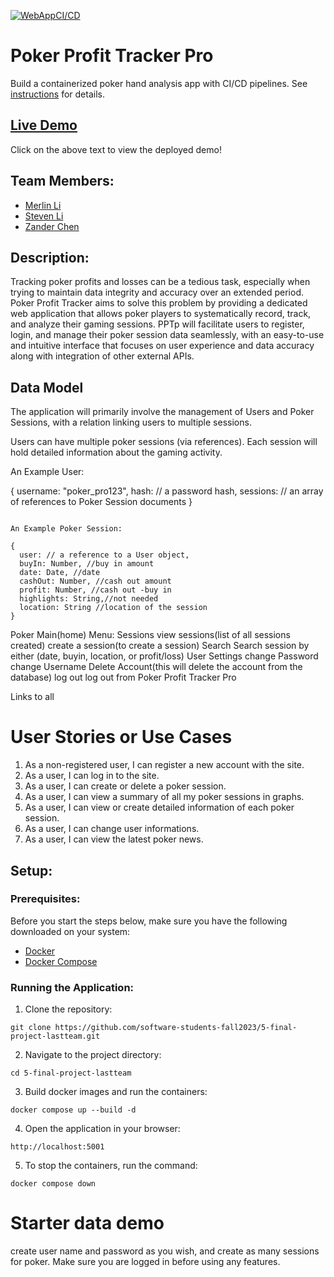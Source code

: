 [![WebAppCI/CD](https://github.com/software-students-fall2023/5-final-project-lastteam/actions/workflows/web-app.yml/badge.svg?branch=main)](https://github.com/software-students-fall2023/5-final-project-lastteam/actions/workflows/web-app.yml)

# Poker Profit Tracker Pro

Build a containerized poker hand analysis app with CI/CD pipelines. See [instructions](./instructions.md) for details.

## [Live Demo](http://159.203.68.77:5001/)

Click on the above text to view the deployed demo!

## Team Members:

- [Merlin Li](https://github.com/wwxihan2)
- [Steven Li](https://github.com/stevenkhl446)
- [Zander Chen](https://github.com/ccczy-czy)

## Description:

Tracking poker profits and losses can be a tedious task, especially when trying to maintain data integrity and accuracy over an extended period. Poker Profit Tracker aims to solve this problem by providing a dedicated web application that allows poker players to systematically record, track, and analyze their gaming sessions. PPTp will facilitate users to register, login, and manage their poker session data seamlessly, with an easy-to-use and intuitive interface that focuses on user experience and data accuracy along with integration of other external APIs.

## Data Model

The application will primarily involve the management of Users and Poker Sessions, with a relation linking users to multiple sessions.

Users can have multiple poker sessions (via references).
Each session will hold detailed information about the gaming activity.

An Example User:

{
username: "poker_pro123",
hash: // a password hash,
sessions: // an array of references to Poker Session documents
}

```

An Example Poker Session:

{
  user: // a reference to a User object,
  buyIn: Number, //buy in amount
  date: Date, //date
  cashOut: Number, //cash out amount
  profit: Number, //cash out -buy in
  highlights: String,//not needed
  location: String //location of the session
}

```

Poker Main(home)
Menu: Sessions
view sessions(list of all sessions created)
create a session(to create a session)
Search
Search session by either (date, buyin, location, or profit/loss)
User Settings
change Password
change Username
Delete Account(this will delete the account from the database)
log out
log out from Poker Profit Tracker Pro

Links to all

# User Stories or Use Cases

1. As a non-registered user, I can register a new account with the site.
2. As a user, I can log in to the site.
3. As a user, I can create or delete a poker session.
4. As a user, I can view a summary of all my poker sessions in graphs.
5. As a user, I can view or create detailed information of each poker session.
6. As a user, I can change user informations.
7. As a user, I can view the latest poker news.

## Setup:

### Prerequisites:

Before you start the steps below, make sure you have the following downloaded on your system:

- [Docker](https://docs.docker.com/get-docker/)
- [Docker Compose](https://docs.docker.com/compose/install/)

### Running the Application:

1. Clone the repository:

```
git clone https://github.com/software-students-fall2023/5-final-project-lastteam.git
```

2. Navigate to the project directory:

```
cd 5-final-project-lastteam
```

3. Build docker images and run the containers:

```
docker compose up --build -d
```

4. Open the application in your browser:

```
http://localhost:5001
```

5. To stop the containers, run the command:

```
docker compose down
```

# Starter data demo

create user name and password as you wish, and create as many sessions for poker. Make sure you are logged in before using any features.
